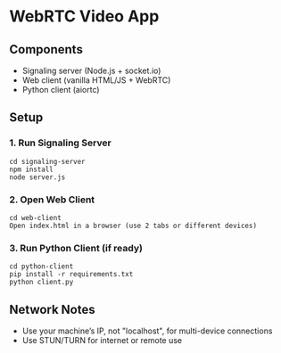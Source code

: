 # WebRTC Video App

## Components
- Signaling server (Node.js + socket.io)
- Web client (vanilla HTML/JS + WebRTC)
- Python client (aiortc)

## Setup

### 1. Run Signaling Server
```
cd signaling-server
npm install
node server.js
```

### 2. Open Web Client
```
cd web-client
Open index.html in a browser (use 2 tabs or different devices)
```

### 3. Run Python Client (if ready)
```
cd python-client
pip install -r requirements.txt
python client.py
```

## Network Notes
- Use your machine’s IP, not "localhost", for multi-device connections
- Use STUN/TURN for internet or remote use


